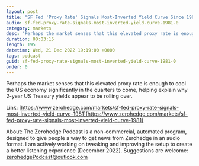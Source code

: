 ```yaml
---
layout: post
title: "SF Fed 'Proxy Rate' Signals Most-Inverted Yield Curve Since 1981"
audio: sf-fed-proxy-rate-signals-most-inverted-yield-curve-1981-0
category: markets
desc: "Perhaps the market senses that this elevated proxy rate is enough to cool the US economy significantly in the quarters to come, helping explain why 2-year US Treasury yields appear to be rolling over."
duration: 00:03:15
length: 195
datetime: Wed, 21 Dec 2022 19:19:00 +0000
tags: podcast
guid: sf-fed-proxy-rate-signals-most-inverted-yield-curve-1981-0
order: 0
---
```

Perhaps the market senses that this elevated proxy rate is enough to cool the US economy significantly in the quarters to come, helping explain why 2-year US Treasury yields appear to be rolling over.

Link: [https://www.zerohedge.com/markets/sf-fed-proxy-rate-signals-most-inverted-yield-curve-1981](https://www.zerohedge.com/markets/sf-fed-proxy-rate-signals-most-inverted-yield-curve-1981)

About: The Zerohedge Podcast is a non-commercial, automated program, designed to give people a way to get news from Zerohedge in an audio format.  I am actively working on tweaking and improving the setup to create a better listening experience (December 2022).  Suggestions are welcome: [zerohedgePodcast@outlook.com](mailto:zerohedgePodcast@outlook.com)